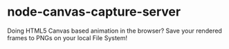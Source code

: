 node-canvas-capture-server
==========================

Doing HTML5 Canvas based animation in the browser? Save your rendered frames to PNGs on your local File System!
